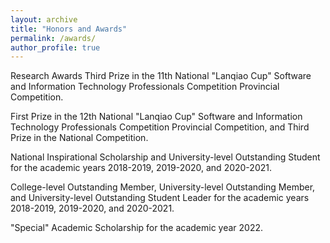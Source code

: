 ```yaml
---
layout: archive
title: "Honors and Awards"
permalink: /awards/
author_profile: true
---
```


Research Awards
Third Prize in the 11th National "Lanqiao Cup" Software and Information Technology Professionals Competition Provincial Competition.

First Prize in the 12th National "Lanqiao Cup" Software and Information Technology Professionals Competition Provincial Competition, and Third Prize in the National Competition.

National Inspirational Scholarship and University-level Outstanding Student for the academic years 2018-2019, 2019-2020, and 2020-2021.

College-level Outstanding Member, University-level Outstanding Member, and University-level Outstanding Student Leader for the academic years 2018-2019, 2019-2020, and 2020-2021.

"Special" Academic Scholarship for the academic year 2022.

<!--
---
**<a href="https://www.cikm2021.org/programme/best-reviewers">Best Reviewers Award</a>, CIKM 2021**
> The award was given to 30 reviewers out of more than 1,600 reviewers during the conference of CIKM 2021.

**ACM SIGHPC China Rising Star, 2021**
> The ACM China Rising Star Award recognizes the research achievements of young scholars in the field of Computer Science in China. I'm one of the three recipients of this award in the subfield of High Performance Computing.

**<a href="https://tc.computer.org/tchpc/home-page/page-of-awards/">IEEE-CS TCHPC Early Career Researchers Award for Excellence in High Performance Computing, 2021</a>**
> The Award recognizes up to three individuals who have made outstanding, influential, and potentially long-lasting contributions in the field of high-performance computing within five years of receiving their PhD degree as of January 1 of the year of the award.

**Tencent “Rhino-bird” Open-Funded Young Researcher Award, 2020**
> The “Rhino-bird” Open-Funded Young Researcher Award is jointly initiated by Tencent and Shenzhen University to recognize outstanding young scholars in different disciplines (two recipients in computer science in 2020) carrying out frontier scientific research.

**Outstanding Student Advisor of Shenzhen University, 2020**
> This award is granted for my work as the head student advisor of the “special class in high performance computing” (30 students).

**IEEE Outstanding Leadership Award, 2019**
> This award is to recognize my role as Program Co-Chair of the 5th IEEE International Conference on Smart Data (SmartData-2019), Atlanta, USA, 14-17 July 2019.

**Shenzhen Overseas High-Caliber Personnel (Level C), 2018**
> The Shenzhen Overseas High-Caliber Personnel is awarded by the Shenzhen Government to individuals (155 recipients in 2018) who have obtained outstanding achievements in their domain. It is one of the most prestigious talents program in China.

**Inria Postdoctoral Research Fellowship, 2016**

**Spotlight Article of the issue, 2014**
> For paper ”Transformation-Based Monetary Cost Optimizations for Workflows in the Cloud” published on IEEE Transactions on Cloud Computing.

**Excellent Service Award, 2014**
> This award is to recognize my role as Local Co-Chair of the IEEE 6th International Conference on Cloud Computing Technology and Science (CloudCom), Singapore, Dec. 2014.

**Best PhD Consortium Award, 2014**
> For the presentation: ”Simplified Resource Provisioning for Workflows in IaaS Clouds”, IEEE CloudCom, Singapore, Dec. 2014.

**Research Scholarship, Nanyang Technological University, 2011**

Advised Student Honors
---
* Ms. Jiexin Chen and Mr. Jiarong Zhong won Honorable Mention in the Interdisciplinary Contest in Modeling (ICM) in 2020.
* Mr. Yao Xiao is awarded the Distinguished Graduate Student of Shenzhen university in 2019. (10 out of 112)
* The SZU-HPC Team won 3rd prize in the Optimization track of the Parallel Application Challenge (PAC) 2017 and 2018.
--!>